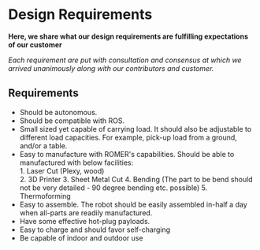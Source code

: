# Design Requirements

**Here, we share what our design requirements are fulfilling expectations of our customer**

_Each requirement are put with consultation and consensus at which we arrived unanimously along with our contributors and customer._

## Requirements

- Should be autonomous.
- Should be compatible with ROS.
- Small sized yet capable of carrying load.
    It should also be adjustable to different load capacities. For example, pick-up load from a ground, and/or a table.
- Easy to manufacture with ROMER's capabilities.
    Should be able to manufactured with below facilities:
       <br> 1. Laser Cut (Plexy, wood)
       <br> 2. 3D Printer
        3. Sheet Metal Cut
        4. Bending (The part to be bend should not be very detailed - 90 degree bending etc. possible)
        5. Thermoforming
- Easy to assemble.
    The robot should be easily assembled in-half a day when all-parts are readily manufactured.
- Have some effective hot-plug payloads.
- Easy to charge and should favor self-charging
- Be capable of indoor and outdoor use
